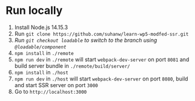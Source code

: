 # Run locally

1. Install Node.js 14.15.3
2. Run `git clone https://github.com/suhanw/learn-wp5-modfed-ssr.git`
3. *Run `git checkout loadable` to switch to the branch using `@loadable/component`*
3. `npm install` in `./remote`
4. `npm run dev` in `./remote` will start `webpack-dev-server` on port `8081` and build server bundle in `./remote/build/server/`
5. `npm install` in `./host`
6. `npm run dev` in `./host` will start `webpack-dev-server` on port `8080`, build and start SSR server on port `3000`
7. Go to `http://localhost:3000`

